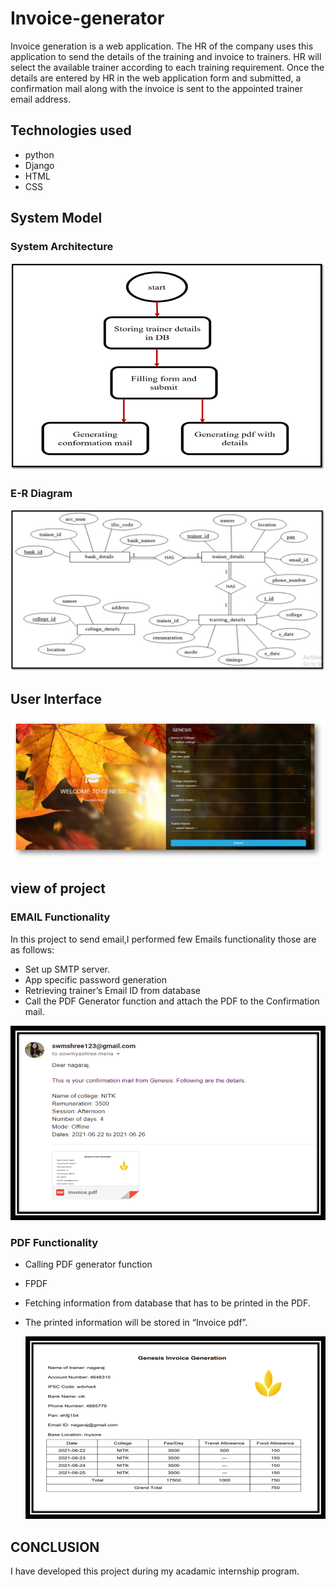 # Invoice-generator
Invoice generation is a web application. The HR of the company uses this application to send the details of the training and invoice to trainers.
HR will select the available trainer according to each training requirement. Once the details are entered by HR in the web application form and submitted, a confirmation mail along with the invoice is sent to the appointed trainer email address.

## Technologies used
* python
* Django
* HTML
* CSS

## System Model
 
 ### System Architecture
 
 ![](img/img1.png)
 
 ### E-R Diagram 
 
 ![](img/img2.png)
 
## User Interface

 ![](img/img3.png)
 
## view of project

### EMAIL Functionality

In this project to send email,I performed few Emails functionality those are as follows:

* Set up SMTP server.
* App specific password generation
* Retrieving trainer’s Email ID from database
* Call the PDF Generator function and attach the PDF to the Confirmation mail.

 ![](img/img4.png)
 
### PDF Functionality

* Calling PDF generator function
* FPDF
* Fetching information from database that has to be printed in the PDF.
* The printed information will be stored in “Invoice pdf”.
 
 
  ![](img/img5.png)

## CONCLUSION

I have developed this project during my acadamic internship program.
